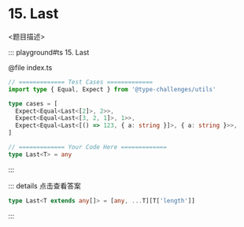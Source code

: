 # 15. Last

<题目描述>

::: playground#ts 15. Last

@file index.ts

```ts
// ============= Test Cases =============
import type { Equal, Expect } from '@type-challenges/utils'

type cases = [
  Expect<Equal<Last<[2]>, 2>>,
  Expect<Equal<Last<[3, 2, 1]>, 1>>,
  Expect<Equal<Last<[() => 123, { a: string }]>, { a: string }>>,
]

// ============= Your Code Here =============
type Last<T> = any
```

:::

::: details 点击查看答案

```ts
type Last<T extends any[]> = [any, ...T][T['length']]
```

:::
